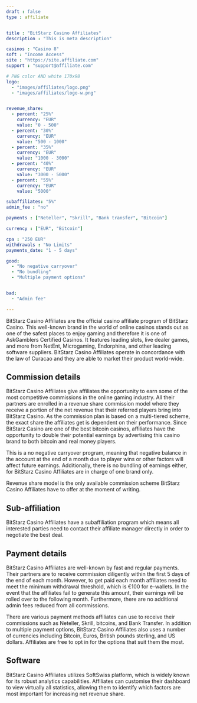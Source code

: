 ```yaml
---
draft : false
type : affiliate


title : "BitStarz Casino Affiliates"
description : "This is meta description"

casinos : "Casino 8"
soft : "Income Access"
site : "https://site.affiliate.com"
support : "support@affiliate.com"

# PNG color AND white 170x98
logo: 
  - "images/affiliates/logo.png"
  - "images/affiliates/logo-w.png"


revenue_share:
  - percent: "25%"
    currency: "EUR"
    value: "0 - 500"
  - percent: "30%"
    currency: "EUR"
    value: "500 - 1000"
  - percent: "35%"
    currency: "EUR"
    value: "1000 - 3000"
  - percent: "40%"
    currency: "EUR"
    value: "3000 - 5000"
  - percent: "55%"
    currency: "EUR"
    value: "5000"

subaffiliates: "5%"
admin_fee : "no"

payments : ["Neteller", "Skrill", "Bank transfer", "Bitcoin"]

currency : ["EUR", "Bitcoin"]

cpa : "250 EUR"
withdrawals : "No Limits"
payments_date: "1 - 5 days"

good: 
  - "No negative carryover"
  - "No bundling"
  - "Multiple payment options"


bad: 
  - "Admin fee"

---
```


BitStarz Casino Affiliates are the official casino affiliate program of BitStarz Casino. This well-known brand in the world of online casinos stands out as one of the safest places to enjoy gaming and therefore it is one of AskGamblers Certified Casinos. It features leading slots, live dealer games, and more from NetEnt, Microgaming, Endorphina, and other leading software suppliers. BitStarz Casino Affiliates operate in concordance with the law of Curacao and they are able to market their product world-wide.

## Commission details
BitStarz Casino Affiliates give affiliates the opportunity to earn some of the most competitive commissions in the online gaming industry. All their partners are enrolled in a revenue share commission model where they receive a portion of the net revenue that their referred players bring into BitStarz Casino.
As the commission plan is based on a multi-tiered scheme, the exact share the affiliates get is dependent on their performance. Since BitStarz Casino are one of the best bitcoin casinos, affiliates have the opportunity to double their potential earnings by advertising this casino brand to both bitcoin and real money players.

This is a no negative carryover program, meaning that negative balance in the account at the end of a month due to player wins or other factors will affect future earnings. Additionally, there is no bundling of earnings either, for BitStarz Casino Affiliates are in charge of one brand only.

Revenue share model is the only available commission scheme BitStarz Casino Affiliates have to offer at the moment of writing.

## Sub-affiliation
BitStarz Casino Affiliates have a subaffiliation program which means all interested parties need to contact their affiliate manager directly in order to negotiate the best deal.

## Payment details
BitStarz Casino Affiliates are well-known by fast and regular payments. Their partners are to receive commission diligently within the first 5 days of the end of each month. However, to get paid each month affiliates need to meet the minimum withdrawal threshold, which is €100 for e-wallets. In the event that the affiliates fail to generate this amount, their earnings will be rolled over to the following month. Furthermore, there are no additional admin fees reduced from all commissions.

There are various payment methods affiliates can use to receive their commissions such as Neteller, Skrill, bitcoins, and Bank Transfer. In addition to multiple payment options, BitStarz Casino Affiliates also uses a number of currencies including Bitcoin, Euros, British pounds sterling, and US dollars. Affiliates are free to opt in for the options that suit them the most.

## Software
BitStarz Casino Affiliates utilizes SoftSwiss platform, which is widely known for its robust analytics capabilities. Affiliates can customise their dashboard to view virtually all statistics, allowing them to identify which factors are most important for increasing net revenue share.